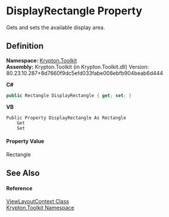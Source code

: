 # DisplayRectangle Property


Gets and sets the available display area.



## Definition
**Namespace:** <a href="79d2eac2-21f4-54ff-7552-b20c33c30600.md">Krypton.Toolkit</a>  
**Assembly:** Krypton.Toolkit (in Krypton.Toolkit.dll) Version: 80.23.10.287+8d7660f9dc5efd033fabe008ebfb904beab6d444

**C#**
``` C#
public Rectangle DisplayRectangle { get; set; }
```
**VB**
``` VB
Public Property DisplayRectangle As Rectangle
	Get
	Set
```



#### Property Value
Rectangle

## See Also


#### Reference
<a href="d94d703a-56ce-4f85-7e5d-a7e3debed319.md">ViewLayoutContext Class</a>  
<a href="79d2eac2-21f4-54ff-7552-b20c33c30600.md">Krypton.Toolkit Namespace</a>  
